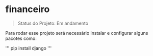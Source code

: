 # financeiro

> Status do Projeto: Em andamento

Para rodar esse projeto será necessário instalar e configurar alguns pacotes como:

'''
pip install django
'''

